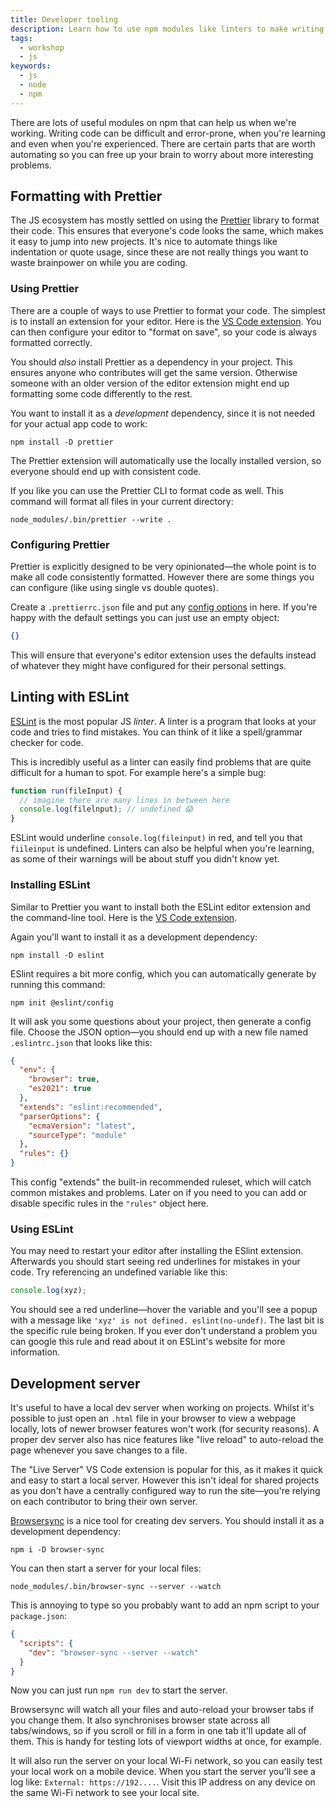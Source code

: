 ```yaml
---
title: Developer tooling
description: Learn how to use npm modules like linters to make writing code easier
tags:
  - workshop
  - js
keywords:
  - js
  - node
  - npm
---
```


There are lots of useful modules on npm that can help us when we're working. Writing code can be difficult and error-prone, when you're learning and even when you're experienced. There are certain parts that are worth automating so you can free up your brain to worry about more interesting problems.

## Formatting with Prettier

The JS ecosystem has mostly settled on using the [Prettier](https://prettier.io/) library to format their code. This ensures that everyone's code looks the same, which makes it easy to jump into new projects. It's nice to automate things like indentation or quote usage, since these are not really things you want to waste brainpower on while you are coding.

### Using Prettier

There are a couple of ways to use Prettier to format your code. The simplest is to install an extension for your editor. Here is the [VS Code extension](https://marketplace.visualstudio.com/items?itemName=esbenp.prettier-vscode). You can then configure your editor to "format on save", so your code is always formatted correctly.

You should _also_ install Prettier as a dependency in your project. This ensures anyone who contributes will get the same version. Otherwise someone with an older version of the editor extension might end up formatting some code differently to the rest.

You want to install it as a _development_ dependency, since it is not needed for your actual app code to work:

```shell
npm install -D prettier
```

The Prettier extension will automatically use the locally installed version, so everyone should end up with consistent code.

If you like you can use the Prettier CLI to format code as well. This command will format all files in your current directory:

```shell
node_modules/.bin/prettier --write .
```

### Configuring Prettier

Prettier is explicitly designed to be very opinionated—the whole point is to make all code consistently formatted. However there are some things you can configure (like using single vs double quotes).

Create a `.prettierrc.json` file and put any [config options](https://prettier.io/docs/en/options.html) in here. If you're happy with the default settings you can just use an empty object:

```json
{}
```

This will ensure that everyone's editor extension uses the defaults instead of whatever they might have configured for their personal settings.

## Linting with ESLint

[ESLint](https://eslint.org/) is the most popular JS _linter_. A linter is a program that looks at your code and tries to find mistakes. You can think of it like a spell/grammar checker for code.

This is incredibly useful as a linter can easily find problems that are quite difficult for a human to spot. For example here's a simple bug:

```js
function run(fileInput) {
  // imagine there are many lines in between here
  console.log(filelnput); // undefined 😱
}
```

ESLint would underline `console.log(fileinput)` in red, and tell you that `fiileinput` is undefined. Linters can also be helpful when you're learning, as some of their warnings will be about stuff you didn't know yet.

### Installing ESLint

Similar to Prettier you want to install both the ESLint editor extension and the command-line tool. Here is the [VS Code extension](https://marketplace.visualstudio.com/items?itemName=dbaeumer.vscode-eslint).

Again you'll want to install it as a development dependency:

```shell
npm install -D eslint
```

ESlint requires a bit more config, which you can automatically generate by running this command:

```shell
npm init @eslint/config
```

It will ask you some questions about your project, then generate a config file. Choose the JSON option—you should end up with a new file named `.eslintrc.json` that looks like this:

```json
{
  "env": {
    "browser": true,
    "es2021": true
  },
  "extends": "eslint:recommended",
  "parserOptions": {
    "ecmaVersion": "latest",
    "sourceType": "module"
  },
  "rules": {}
}
```

This config "extends" the built-in recommended ruleset, which will catch common mistakes and problems. Later on if you need to you can add or disable specific rules in the `"rules"` object here.

### Using ESLint

You may need to restart your editor after installing the ESlint extension. Afterwards you should start seeing red underlines for mistakes in your code. Try referencing an undefined variable like this:

```js
console.log(xyz);
```

You should see a red underline—hover the variable and you'll see a popup with a message like `'xyz' is not defined. eslint(no-undef)`. The last bit is the specific rule being broken. If you ever don't understand a problem you can google this rule and read about it on ESLint's website for more information.

## Development server

It's useful to have a local dev server when working on projects. Whilst it's possible to just open an `.html` file in your browser to view a webpage locally, lots of newer browser features won't work (for security reasons). A proper dev server also has nice features like "live reload" to auto-reload the page whenever you save changes to a file.

The "Live Server" VS Code extension is popular for this, as it makes it quick and easy to start a local server. However this isn't ideal for shared projects as you don't have a centrally configured way to run the site—you're relying on each contributor to bring their own server.

[Browsersync](https://browsersync.io/) is a nice tool for creating dev servers. You should install it as a development dependency:

```shell
npm i -D browser-sync
```

You can then start a server for your local files:

```shell
node_modules/.bin/browser-sync --server --watch
```

This is annoying to type so you probably want to add an npm script to your `package.json`:

```json
{
  "scripts": {
    "dev": "browser-sync --server --watch"
  }
}
```

Now you can just run `npm run dev` to start the server.

Browsersync will watch all your files and auto-reload your browser tabs if you change them. It also synchronises browser state across all tabs/windows, so if you scroll or fill in a form in one tab it'll update all of them. This is handy for testing lots of viewport widths at once, for example.

It will also run the server on your local Wi-Fi network, so you can easily test your local work on a mobile device. When you start the server you'll see a log like: `External: https://192....`. Visit this IP address on any device on the same Wi-Fi network to see your local site.
